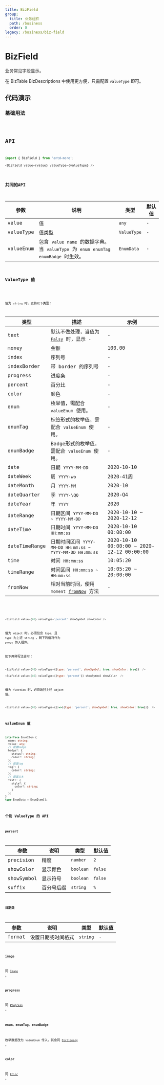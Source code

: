 ```yaml
---
title: BizField
group:
  title: 业务组件
  path: /business
  order: 0
legacy: /business/biz-field
---
```


# BizField

业务常见字段显示。

在 BizTable BizDescriptions 中使用更方便，只需配置 `valueType` 即可。

## 代码演示

### 基础用法

<code src="./demos/Demo1.tsx" />

## API

```typescript
import { BizField } from 'antd-more';

<BizField value={value} valueType={valueType} />
```

### 共同的API

参数 | 说明 | 类型 | 默认值 |
------------- | ------------- | ------------- | ------------- |
value  | 值 | `any` | - |
valueType  | 值类型 | `ValueType` | - |
valueEnum  | 包含 `value` `name` 的数据字典。<br/>当 `valueType` 为 `enum` `enumTag` `enumBadge` 时生效。 | `EnumData` | - |

### ValueType 值

<code src="./demos/valueType.tsx" />

值为 `string` 时，支持以下类型：

类型 | 描述 | 示例 |
------------- | ------------- | ------------- |
text  | 默认不做处理，当值为 [`Falsy`](https://developer.mozilla.org/zh-CN/docs/Glossary/Falsy) 时，显示 `-` | - |
money  | 金额 | 100.00 |
index  | 序列号 | - |
indexBorder  | 带 border 的序列号 | - |
progress  | 进度条 | - |
percent  | 百分比 | - |
color  | 颜色 | - |
enum  | 枚举值，需配合 `valueEnum` 使用。 | - |
enumTag  | 标签形式的枚举值，需配合 `valueEnum` 使用。 | - |
enumBadge  | Badge形式的枚举值，需配合 `valueEnum` 使用。 | - |
date  | 日期 `YYYY-MM-DD` | 2020-10-10 |
dateWeek  | 周 `YYYY-wo` | 2020-41周 |
dateMonth  | 月 `YYYY-MM` | 2020-10 |
dateQuarter  | 季 `YYYY-\QQ` | 2020-Q4 |
dateYear  | 年 `YYYY` | 2020 |
dateRange  | 日期区间 `YYYY-MM-DD ~ YYYY-MM-DD` | 2020-10-10 ~ 2020-12-12 |
dateTime  | 日期时间 `YYYY-MM-DD HH:mm:ss` | 2020-10-10 00:00:00 |
dateTimeRange  | 日期时间区间 `YYYY-MM-DD HH:mm:ss ~ YYYY-MM-DD HH:mm:ss` | 2020-10-10 00:00:00 ~ 2020-12-12 00:00:00 |
time  | 时间 `HH:mm:ss` | 10:05:20 |
timeRange  | 时间区间 `HH:mm:ss ~ HH:mm:ss` | 10:05:20 ~ 20:00:00 |
fromNow  | 相对当前时间，使用 `moment` [`fromNow`](http://momentjs.cn/docs/#/displaying/fromnow/) 方法 | - |

<br/>

```javascript
<BizField value={40} valueType='percent' showSymbol showColor />
```

值为 `object` 时，必须包含 `type`，且 `type` 为上述 `string` ，剩下的值将作为 `props` 传入组件。

如下两种写法皆可：

```javascript
<BizField value={40} valueType={{type: 'percent', showSymbol: true, showColor: true}}  />

<BizField value={40} valueType={{type: 'percent'}} showSymbol showColor  />
```

值为 `function` 时，必须返回上述 `object` 值。

```javascript
<BizField value={40} valueType={()=>({type: 'percent', showSymbol: true, showColor: true})}  />
```

### valueEnum 值

```typescript
interface EnumItem {
  name: string;
  value: any;
  // 配置badge
  badge?: {
    status?: string;
    color?: string;
  };
  // 配置tag
  tag?: {
    color?: string;
  };
  // 配置文本
  text?: {
    style?: {
      color?: string;
    }
  };
}
type EnumData = EnumItem[];
```

### 个别 ValueType 的 API

#### percent

参数 | 说明 | 类型 | 默认值 |
------------- | ------------- | ------------- | ------------- |
precision  | 精度 | `number` | `2` |
showColor  | 显示颜色 | `boolean` | `false` |
showSymbol  | 显示符号 | `boolean` | `false` |
suffix  | 百分号后缀 | `string` | `%` |

#### 日期类

参数 | 说明 | 类型 | 默认值 |
------------- | ------------- | ------------- | ------------- |
format  | 设置日期或时间格式 | `string` | - |

#### image

同 [`Image`](https://ant-design.gitee.io/components/image-cn/#API) 。

#### progress

同 [`Progress`](https://ant-design.gitee.io/components/progress-cn/#API) 。

#### enum、enumTag、enumBadge

枚举数据改为 `valueEnum` 传入，其余同 [`Dictionary`](https://doly-dev.github.io/antd-more/site/v1/index.html#/common/dictionary?anchor=dictionary-1) 。

#### color

同 [`Color`](https://doly-dev.github.io/antd-more/site/v1/index.html#/common/color?anchor=api) 。
